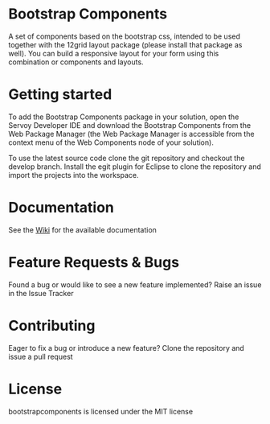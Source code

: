 # Bootstrap Components

A set of components based on the bootstrap css, intended to be used together with the 12grid layout package (please install that package as well). You can build a responsive layout for your form using this combination or components and layouts.

# Getting started

To add the Bootstrap Components package in your solution, open the Servoy Developer IDE and download the Bootstrap Components from the Web Package Manager (the Web Package Manager is accessible from the context menu of the Web Components node of your solution).

To use the latest source code clone the git repository and checkout the develop branch. Install the egit plugin for Eclipse to clone the repository and import the projects into the workspace.

# Documentation

See the [Wiki](https://github.com/Servoy/bootstrapcomponents/wiki) for the available documentation

# Feature Requests & Bugs

Found a bug or would like to see a new feature implemented? Raise an issue in the Issue Tracker

# Contributing

Eager to fix a bug or introduce a new feature? Clone the repository and issue a pull request

# License

bootstrapcomponents is licensed under the MIT license
